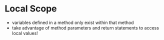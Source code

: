 # Local Scope
- variables defined in a method only exist within that method
- take advantage of method parameters and return statements to access local values!

